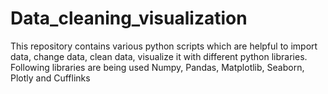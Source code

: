 # Data_cleaning_visualization
This repository contains various python scripts which are helpful to import data, change data, clean data, visualize it with different python libraries. Following libraries are being used Numpy, Pandas, Matplotlib, Seaborn, Plotly and Cufflinks 
